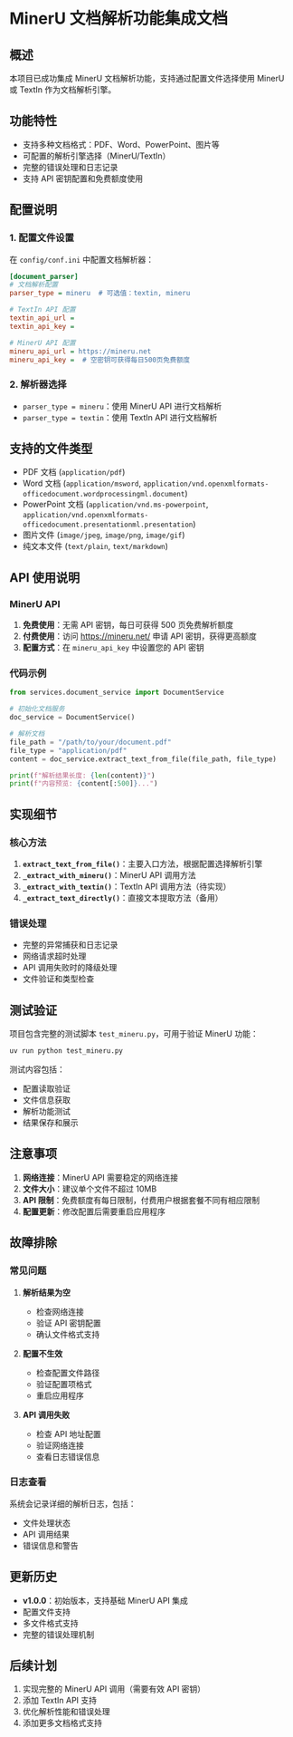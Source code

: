 # MinerU 文档解析功能集成文档

## 概述

本项目已成功集成 MinerU 文档解析功能，支持通过配置文件选择使用 MinerU 或 TextIn 作为文档解析引擎。

## 功能特性

- 支持多种文档格式：PDF、Word、PowerPoint、图片等
- 可配置的解析引擎选择（MinerU/TextIn）
- 完整的错误处理和日志记录
- 支持 API 密钥配置和免费额度使用

## 配置说明

### 1. 配置文件设置

在 `config/conf.ini` 中配置文档解析器：

```ini
[document_parser]
# 文档解析配置
parser_type = mineru  # 可选值：textin, mineru

# TextIn API 配置
textin_api_url = 
textin_api_key = 

# MinerU API 配置
mineru_api_url = https://mineru.net
mineru_api_key =  # 空密钥可获得每日500页免费额度
```

### 2. 解析器选择

- `parser_type = mineru`：使用 MinerU API 进行文档解析
- `parser_type = textin`：使用 TextIn API 进行文档解析

## 支持的文件类型

- PDF 文档 (`application/pdf`)
- Word 文档 (`application/msword`, `application/vnd.openxmlformats-officedocument.wordprocessingml.document`)
- PowerPoint 文档 (`application/vnd.ms-powerpoint`, `application/vnd.openxmlformats-officedocument.presentationml.presentation`)
- 图片文件 (`image/jpeg`, `image/png`, `image/gif`)
- 纯文本文件 (`text/plain`, `text/markdown`)

## API 使用说明

### MinerU API

1. **免费使用**：无需 API 密钥，每日可获得 500 页免费解析额度
2. **付费使用**：访问 https://mineru.net/ 申请 API 密钥，获得更高额度
3. **配置方式**：在 `mineru_api_key` 中设置您的 API 密钥

### 代码示例

```python
from services.document_service import DocumentService

# 初始化文档服务
doc_service = DocumentService()

# 解析文档
file_path = "/path/to/your/document.pdf"
file_type = "application/pdf"
content = doc_service.extract_text_from_file(file_path, file_type)

print(f"解析结果长度: {len(content)}")
print(f"内容预览: {content[:500]}...")
```

## 实现细节

### 核心方法

1. **`extract_text_from_file()`**：主要入口方法，根据配置选择解析引擎
2. **`_extract_with_mineru()`**：MinerU API 调用方法
3. **`_extract_with_textin()`**：TextIn API 调用方法（待实现）
4. **`_extract_text_directly()`**：直接文本提取方法（备用）

### 错误处理

- 完整的异常捕获和日志记录
- 网络请求超时处理
- API 调用失败时的降级处理
- 文件验证和类型检查

## 测试验证

项目包含完整的测试脚本 `test_mineru.py`，可用于验证 MinerU 功能：

```bash
uv run python test_mineru.py
```

测试内容包括：
- 配置读取验证
- 文件信息获取
- 解析功能测试
- 结果保存和展示

## 注意事项

1. **网络连接**：MinerU API 需要稳定的网络连接
2. **文件大小**：建议单个文件不超过 10MB
3. **API 限制**：免费额度有每日限制，付费用户根据套餐不同有相应限制
4. **配置更新**：修改配置后需要重启应用程序

## 故障排除

### 常见问题

1. **解析结果为空**
   - 检查网络连接
   - 验证 API 密钥配置
   - 确认文件格式支持

2. **配置不生效**
   - 检查配置文件路径
   - 验证配置项格式
   - 重启应用程序

3. **API 调用失败**
   - 检查 API 地址配置
   - 验证网络连接
   - 查看日志错误信息

### 日志查看

系统会记录详细的解析日志，包括：
- 文件处理状态
- API 调用结果
- 错误信息和警告

## 更新历史

- **v1.0.0**：初始版本，支持基础 MinerU API 集成
- 配置文件支持
- 多文件格式支持
- 完整的错误处理机制

## 后续计划

1. 实现完整的 MinerU API 调用（需要有效 API 密钥）
2. 添加 TextIn API 支持
3. 优化解析性能和错误处理
4. 添加更多文档格式支持